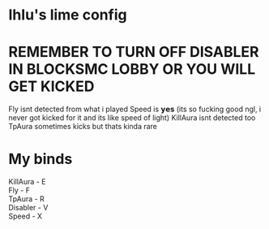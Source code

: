 # Ihlu's lime config
# REMEMBER TO TURN OFF DISABLER IN BLOCKSMC LOBBY OR YOU WILL GET KICKED
Fly isnt detected from what i played
Speed is 𝘆𝗲𝘀 (its so fucking good ngl, i never got kicked for it and its like speed of light)
KillAura isnt detected too 
TpAura sometimes kicks but thats kinda rare

# My binds
KillAura - E <br />
Fly - F <br />
TpAura - R <br />
Disabler - V <br />
Speed - X <br />
